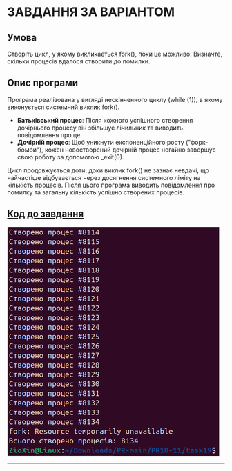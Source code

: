 # ЗАВДАННЯ ЗА ВАРІАНТОМ

## Умова

Створіть цикл, у якому викликається fork(), поки це можливо. Визначте, скільки процесів вдалося створити до помилки.

## Опис програми

Програма реалізована у вигляді нескінченного циклу (while (1)), в якому виконується системний виклик fork().

* **Батьківський процес**: Після кожного успішного створення дочірнього процесу він збільшує лічильник та виводить повідомлення про це.
* **Дочірній процес**: Щоб уникнути експоненційного росту ("форк-бомби"), кожен новостворений дочірній процес негайно завершує свою роботу за допомогою _exit(0).

Цикл продовжується доти, доки виклик fork() не зазнає невдачі, що найчастіше відбувається через досягнення системного ліміту на кількість процесів. Після цього програма виводить повідомлення про помилку та загальну кількість успішно створених процесів.

## [Код до завдання](task19/task.c)

![Зображення](task19/19.png)

---
